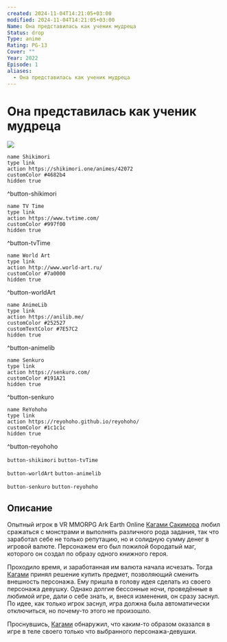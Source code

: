 ```yaml
---
created: 2024-11-04T14:21:05+03:00
modified: 2024-11-04T14:21:05+03:00
Name: Она представилась как ученик мудреца
Status: drop
Type: anime
Rating: PG-13
Cover: ""
Year: 2022
Episode: 1
aliases:
  - Она представилась как ученик мудреца
---
```


# Она представилась как ученик мудреца

![](https://nyaa.shikimori.one/uploads/poster/animes/42072/620fe6f13f381fac079ab1122322b912.jpeg)

```button
name Shikimori
type link
action https://shikimori.one/animes/42072
customColor #4682b4
hidden true
```
^button-shikimori

```button
name TV Time
type link
action https://www.tvtime.com/
customColor #997f00
hidden true
```
^button-tvTime

```button
name World Art
type link
action http://www.world-art.ru/
customColor #7a0000
hidden true
```
^button-worldArt

```button
name AnimeLib
type link
action https://anilib.me/
customColor #252527
customTextColor #7E57C2
hidden true
```
^button-animelib

```button
name Senkuro
type link
action https://senkuro.com/
customColor #191A21
hidden true
```
^button-senkuro

```button
name ReYohoho
type link
action https://reyohoho.github.io/reyohoho/
customColor #1c1c1c
hidden true
```
^button-reyohoho

`button-shikimori` `button-tvTime`

`button-worldArt` `button-animelib`

`button-senkuro` `button-reyohoho`

## Описание

Опытный игрок в VR MMORPG Ark Earth Online [Кагами Сакимора](https://shikimori.one/characters/128537-mira) любил сражаться с монстрами и выполнять различного рода задания, так что заработал себе не только репутацию, но и солидную сумму денег в игровой валюте. Персонажем его был пожилой бородатый маг, которого он создал по образу одного книжного героя. 

Проходило время, и заработанная им валюта начала исчезать. Тогда [Кагами](https://shikimori.one/characters/128537-mira) принял решение купить предмет, позволяющий сменить внешность персонажа. Ему пришла в голову идея сделать из своего персонажа девушку. Однако долгие бессонные ночи, проведённые в любимой игре, дали о себе знать, и, внеся изменения, он сразу заснул. По идее, как только игрок заснул, игра должна была автоматически отключиться, но почему-то этого не произошло.

Проснувшись, [Кагами](https://shikimori.one/characters/128537-mira) обнаружил, что каким-то образом оказался в игре в теле своего только что выбранного персонажа-девушки.
